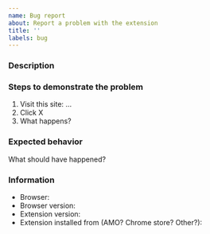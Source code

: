 ```yaml
---
name: Bug report
about: Report a problem with the extension
title: ''
labels: bug
---
```


<!-- Before reporting a bug, please search both open and closed issues to see
if it has already been reported.  -->

### Description


### Steps to demonstrate the problem
1. Visit this site: ...
2. Click X
3. What happens?

### Expected behavior
What should have happened?

### Information
- Browser:
- Browser version:
- Extension version:
- Extension installed from (AMO? Chrome store? Other?):
